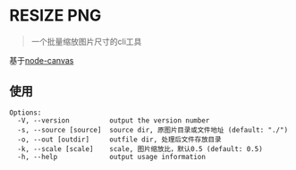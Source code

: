 # RESIZE PNG

> 一个批量缩放图片尺寸的cli工具

基于[node-canvas](https://github.com/Automattic/node-canvas)

## 使用
```
Options:
  -V, --version          output the version number
  -s, --source [source]  source dir, 原图片目录或文件地址 (default: "./")
  -o, --out [outdir]     outfile dir, 处理后文件存放目录
  -k, --scale [scale]    scale, 图片缩放比，默认0.5 (default: 0.5)
  -h, --help             output usage information
```